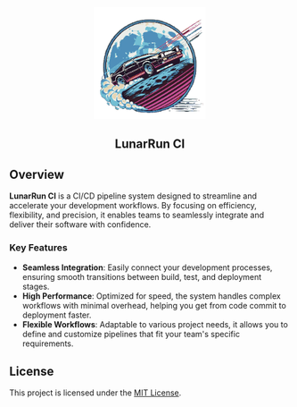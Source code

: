 
<p align="center">
<img src="./images/logo.png" alt="LunarRun Logo" height="200"/>
<h2 align="center">LunarRun CI</h2>
</p>

## Overview

**LunarRun CI** is a CI/CD pipeline system designed to streamline and accelerate your development workflows. By focusing on efficiency, flexibility, and precision, it enables teams to seamlessly integrate and deliver their software with confidence.

### Key Features

- **Seamless Integration**: Easily connect your development processes, ensuring smooth transitions between build, test, and deployment stages.
- **High Performance**: Optimized for speed, the system handles complex workflows with minimal overhead, helping you get from code commit to deployment faster.
- **Flexible Workflows**: Adaptable to various project needs, it allows you to define and customize pipelines that fit your team's specific requirements.

## License

This project is licensed under the [MIT License](./LICENSE).
